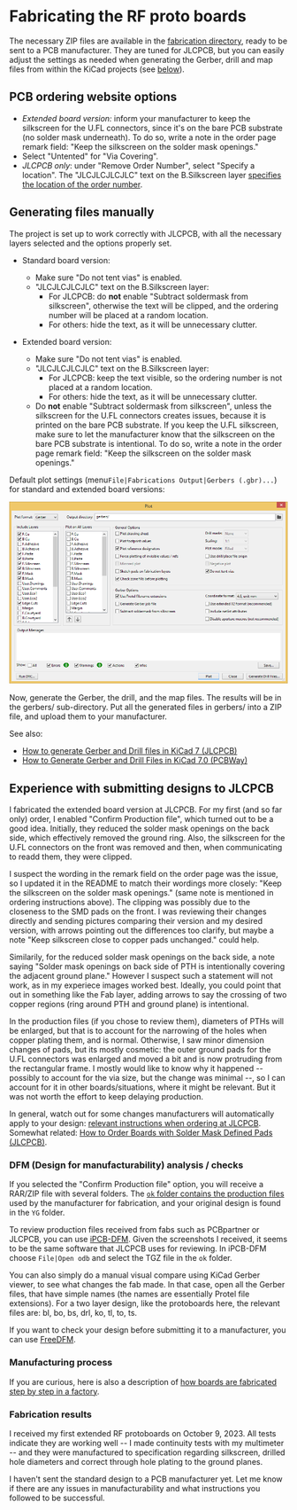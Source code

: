 # Fabricating the RF proto boards

The necessary ZIP files are available in the [fabrication directory](fabrication/), ready to be sent to a PCB manufacturer.
They are tuned for JLCPCB, but you can easily adjust the settings as needed when generating the Gerber, drill and map files from within the KiCad projects (see [below](#generating-files-manually)).

## PCB ordering website options
- *Extended board version:* inform your manufacturer to keep the silkscreen for the U.FL connectors, since it's on the bare PCB substrate (no solder mask underneath). To do so, write a note in the order page remark field: "Keep the silkscreen on the solder mask openings."
- Select "Untented" for "Via Covering".
- *JLCPCB only*: under "Remove Order Number", select "Specify a location". The "JLCJLCJLCJLC" text on the B.Silkscreen layer [specifies the location of the order number](https://jlcpcb.com/help/article/50-How-to-remove-order-number-from-your-PCB).

## Generating files manually

The project is set up to work correctly with JLCPCB, with all the necessary layers selected and the options properly set.

- Standard board version:
  - Make sure "Do not tent vias" is enabled.
  - "JLCJLCJLCJLC" text on the B.Silkscreen layer:
    - For JLCPCB: do **not** enable "Subtract soldermask from silkscreen", otherwise the text will be clipped, and the ordering number will be placed at a random location.
    - For others: hide the text, as it will be unnecessary clutter.

- Extended board version:
  - Make sure "Do not tent vias" is enabled.
  - "JLCJLCJLCJLC" text on the B.Silkscreen layer:
    - For JLCPCB: keep the text visible, so the ordering number is not placed at a random location.
    - For others: hide the text, as it will be unnecessary clutter.
  - Do **not** enable "Subtract soldermask from silkscreen", unless the silkscreen for the U.FL connectors creates issues, because it is printed on the bare PCB substrate. If you keep the U.FL silkscreen, make sure to let the manufacturer know that the silkscreen on the bare PCB substrate is intentional. To do so, write a note in the order page remark field: "Keep the silkscreen on the solder mask openings."

Default plot settings (menu`File|Fabrications Output|Gerbers (.gbr)...`) for standard and extended board versions:

![KiCad 7 plot settings](images/PlotSettings.png "KiCad 7 plot settings")

Now, generate the Gerber, the drill, and the map files. The results will be in the gerbers/ sub-directory. Put all the generated files in gerbers/ into a ZIP file, and upload them to your manufacturer.

See also:
  - [How to generate Gerber and Drill files in KiCad 7 (JLCPCB)](https://jlcpcb.com/help/article/362-how-to-generate-gerber-and-drill-files-in-kicad-7)
  - [How to Generate Gerber and Drill Files in KiCad 7.0 (PCBWay)](https://www.pcbway.com/helpcenter/technical_support/How_to_Generate_Gerber_and_Drill_Files_in_KiCad_7_0.html)

## Experience with submitting designs to JLCPCB

I fabricated the extended board version at JLCPCB. For my first (and so far only) order, I enabled "Confirm Production file", which turned out to be a good idea. Initially, they reduced the solder mask openings on the back side, which effectively removed the ground ring. Also, the silkscreen for the U.FL connectors on the front was removed and then, when communicating to readd them, they were clipped.

I suspect the wording in the remark field on the order page was the issue, so I updated it in the README to match their wordings more closely: "Keep the silkscreen on the solder mask openings." (same note is mentioned in ordering instructions above). The clipping was possibly due to the closeness to the SMD pads on the front. I was reviewing their changes directly and sending pictures comparing their version and my desired version, with arrows pointing out the differences too clarify, but maybe a note "Keep silkscreen close to copper pads unchanged." could help.

Similarily, for the reduced solder mask openings on the back side, a note saying "Solder mask openings on back side of PTH is intentionally covering the adjacent ground plane." However I suspect such a statement will not work, as in my experiece images worked best. Ideally, you could point that out in something like the Fab layer, adding arrows to say the crossing of two copper regions (ring around PTH and ground plane) is intentional.

In the production files (if you chose to review them), diameters of PTHs will be enlarged, but that is to account for the narrowing of the holes when copper plating them, and is normal. Otherwise, I saw minor dimension changes of pads, but its mostly cosmetic: the outer ground pads for the U.FL connectors was enlarged and moved a bit and is now protruding from the rectangular frame. I mostly would like to know why it happened -- possibly to account for the via size, but the change was minimal --, so I can account for it in other boards/situations, where it might be relevant. But it was not worth the effort to keep delaying production.

In general, watch out for some changes manufacturers will automatically apply to your design: [relevant instructions when ordering at JLCPCB](https://jlcpcb.com/help/article/14-Instructions-for-ordering). Somewhat related: [How to Order Boards with Solder Mask Defined Pads (JLCPCB)](https://jlcpcb.com/help/article/84-How-to-Order-Boards-with-Solder-Mask-Defined-Pads).

### DFM (Design for manufacturability) analysis / checks

If you selected the "Confirm Production file" option, you will receive a RAR/ZIP file with several folders.
The [`ok` folder contains the production files](https://www.libreservo.com/en/articulo/how-check-jlcpcb-production-files) used by the manufacturer for fabrication, and your original design is found in the `YG` folder.

To review production files received from fabs such as PCBpartner or JLCPCB, you can use [iPCB-DFM](https://www.pcbpartner.com/iPCB-DFM). Given the screenshots I received, it seems to be the same software that JLCPCB uses for reviewing. In iPCB-DFM choose `File|Open odb` and select the TGZ file in the `ok` folder.

You can also simply do a manual visual compare using KiCad Gerber viewer, to see what changes the fab made. In that case, open all the Gerber files, that have simple names (the names are essentially Protel file extensions). For a two layer design, like the protoboards here, the relevant files are: bl, bo, bs, drl, ko, tl, to, ts.

If you want to check your design before submitting it to a manufacturer, you can use [FreeDFM](https://www.my4pcb.com/net35/FreeDFMNet/FreeDFMHome.aspx).

### Manufacturing process

If you are curious, here is also a description of [how boards are fabricated step by step in a factory](https://www.digikey.com/en/maker/blogs/2018/how-is-a-pcb-manufactured).

### Fabrication results

I received my first extended RF protoboards on October 9, 2023. All tests indicate they are working well -- I made continuity tests with my multimeter -- and they were manufactured to specification regarding silkscreen, drilled hole diameters and correct through hole plating to the ground planes.

I haven't sent the standard design to a PCB manufacturer yet. Let me know if there are any issues in manufacturability and what instructions you followed to be successful.
